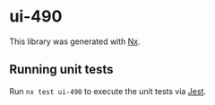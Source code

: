 # ui-490

This library was generated with [Nx](https://nx.dev).

## Running unit tests

Run `nx test ui-490` to execute the unit tests via [Jest](https://jestjs.io).
